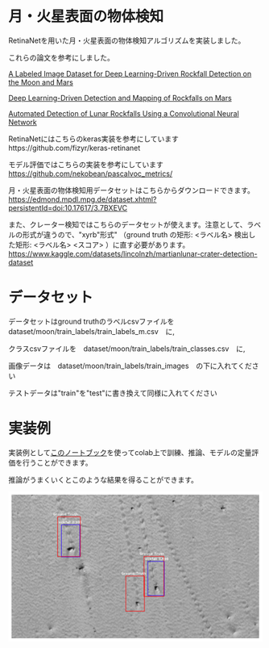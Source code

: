 # 月・火星表面の物体検知
RetinaNetを用いた月・火星表面の物体検知アルゴリズムを実装しました。

これらの論文を参考にしました。

[A Labeled Image Dataset for Deep Learning-Driven Rockfall Detection on the Moon and Mars](https://www.frontiersin.org/articles/10.3389/frsen.2021.640034/full)

[Deep Learning-Driven Detection and Mapping of
Rockfalls on Mars](https://ieeexplore.ieee.org/abstract/document/9103997)

[Automated Detection of Lunar Rockfalls Using
a Convolutional Neural Network](https://ieeexplore.ieee.org/document/8587120)

RetinaNetにはこちらのkeras実装を参考にしていますhttps://github.com/fizyr/keras-retinanet

モデル評価ではこちらの実装を参考にしています　https://github.com/nekobean/pascalvoc_metrics/

月・火星表面の物体検知用データセットはこちらからダウンロードできます。https://edmond.mpdl.mpg.de/dataset.xhtml?persistentId=doi:10.17617/3.7BXEVC

また、クレーター検知ではこちらのデータセットが使えます。注意として、ラベルの形式が違うので、"xyrb"形式" （ground truth の矩形: <ラベル名> <xmin> <ymin> <xmax> <ymax>
検出した矩形: <ラベル名> <スコア> <xmin> <ymin> <xmax> <ymax>）に直す必要があります。https://www.kaggle.com/datasets/lincolnzh/martianlunar-crater-detection-dataset

# データセット
データセットはground truthのラベルcsvファイルを　dataset/moon/train_labels/train_labels_m.csv　に,

クラスcsvファイルを　dataset/moon/train_labels/train_classes.csv　に,

画像データは　dataset/moon/train_labels/train_images　の下に入れてください

テストデータは"train"を"test"に書き換えて同様に入れてください

# 実装例
  実装例として[このノートブック](https://github.com/zushi0516/object_detection_moon_mars/blob/main/examples/training.ipynb)を使ってcolab上で訓練、推論、モデルの定量評価を行うことができます。

推論がうまくいくとこのような結果を得ることができます。
  
![imgae.jpg](./examples/image.jpg)
